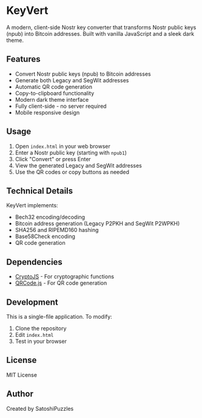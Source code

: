 # KeyVert

A modern, client-side Nostr key converter that transforms Nostr public keys (npub) into Bitcoin addresses. Built with vanilla JavaScript and a sleek dark theme.

## Features

- Convert Nostr public keys (npub) to Bitcoin addresses
- Generate both Legacy and SegWit addresses
- Automatic QR code generation
- Copy-to-clipboard functionality
- Modern dark theme interface
- Fully client-side - no server required
- Mobile responsive design

## Usage

1. Open `index.html` in your web browser
2. Enter a Nostr public key (starting with `npub1`)
3. Click "Convert" or press Enter
4. View the generated Legacy and SegWit addresses
5. Use the QR codes or copy buttons as needed

## Technical Details

KeyVert implements:
- Bech32 encoding/decoding
- Bitcoin address generation (Legacy P2PKH and SegWit P2WPKH)
- SHA256 and RIPEMD160 hashing
- Base58Check encoding
- QR code generation

## Dependencies

- [CryptoJS](https://github.com/brix/crypto-js) - For cryptographic functions
- [QRCode.js](https://github.com/davidshimjs/qrcodejs) - For QR code generation

## Development

This is a single-file application. To modify:
1. Clone the repository
2. Edit `index.html`
3. Test in your browser

## License

MIT License

## Author

Created by SatoshiPuzzles 